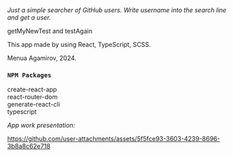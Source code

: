 _Just a simple searcher of GitHub users. Write username into the search line and get a user._

getMyNewTest
and testAgain

This app made by using React, TypeScript, SCSS.

Menua Agamirov, 2024.

### `NPM Packages`

create-react-app  
react-router-dom  
generate-react-cli  
typescript  


_App work presentation:_

https://github.com/user-attachments/assets/5f5fce93-3603-4239-8696-3b8a8c62e718

